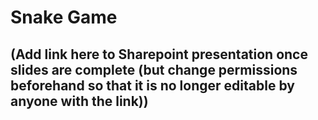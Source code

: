 # Snake Game

## (Add link here to Sharepoint presentation once slides are complete (but change permissions beforehand so that it is no longer editable by anyone with the link))
